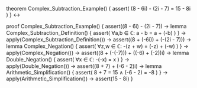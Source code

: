 theorem Complex_Subtraction_Example() {
  assert(
    (8 - 6i) - (2i - 7) = 15 - 8i
  )
} ↔

proof Complex_Subtraction_Example() {
  assert((8 - 6i) - (2i - 7)) →
  lemma Complex_Subtraction_Definition() {
    assert(
      ∀a,b ∈ ℂ: a - b = a + (-b)
    )
  } →
  apply(Complex_Subtraction_Definition()) →
  assert((8 + (-6i)) + (-(2i - 7))) →
  lemma Complex_Negation() {
    assert(
      ∀z,w ∈ ℂ: -(z + w) = (-z) + (-w)
    )
  } →
  apply(Complex_Negation()) →
  assert((8 + (-(-7))) + ((-6) + (-2))i) →
  lemma Double_Negation() {
    assert(
      ∀x ∈ ℂ: -(-x) = x
    )
  } →
  apply(Double_Negation()) →
  assert((8 + 7) + (-6 - 2)i) →
  lemma Arithmetic_Simplification() {
    assert(
      8 + 7 = 15 ∧ (-6 - 2) = -8
    )
  } →
  apply(Arithmetic_Simplification()) →
  assert(15 - 8i)
}